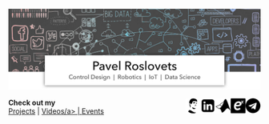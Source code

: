 <a href="https://roslovets.github.io"><img src="https://github.com/roslovets/roslovets/raw/master/src/title.jpg"></a>

<a href="https://t.me/roslovets"><img align="right" width="30" height="30" src="https://github.com/roslovets/roslovets/raw/master/src/icon-fa-telegram.png"></a>
<a href="https://hub.exponenta.ru/profile/22876"><img align="right" width="30" height="30" src="https://github.com/roslovets/roslovets/raw/master/src/icon-my-etmc-exponenta.png"></a>
<a href="https://www.mathworks.com/matlabcentral/profile/authors/7326344-pavel-roslovets"><img align="right" width="30" height="30" src="https://github.com/roslovets/roslovets/raw/master/src/icon-mw-matlab.png"></a>
<a href="https://www.linkedin.com/in/pavel-roslovets"><img align="right" width="30" height="30" src="https://github.com/roslovets/roslovets/raw/master/src/icon-fa-linkedin-square.png"></a>
<a href="https://roslovets.github.io"><img align="right" width="30" height="30" src="https://github.com/roslovets/roslovets/raw/master/src/icon-roslovets-website.png"></a>


<p align="center">
  
  <b>Check out my</b><br>
  <a href="https://roslovets.github.io">Projects</a> |
  <a href="https://roslovets.github.io/videos">Videos/a> |
  <a href="https://roslovets.github.io/events">Events</a>
</p>
